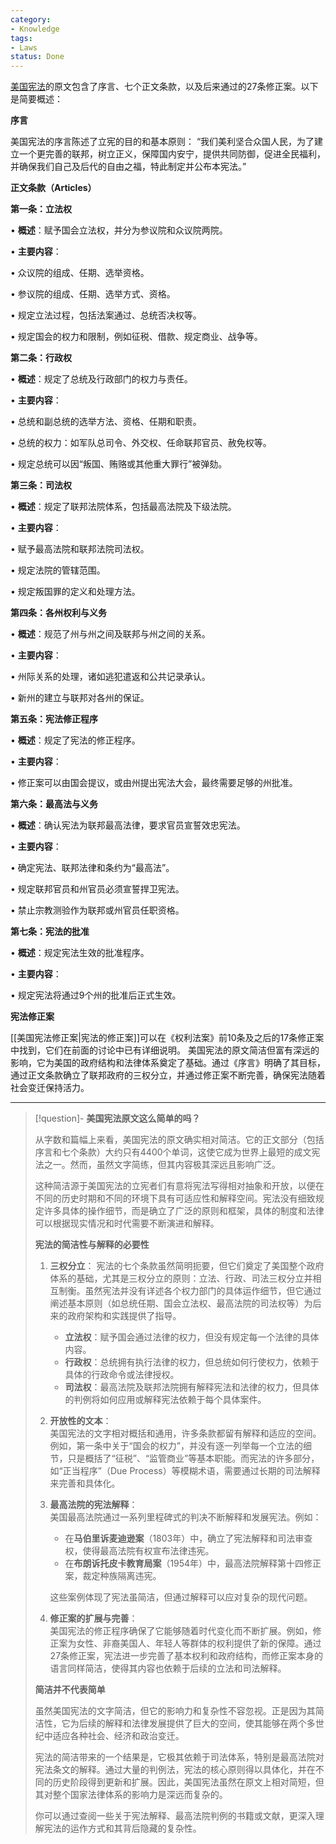 ```yaml
---
category:
- Knowledge
tags:
- Laws
status: Done
---
```




[美国宪法](https://www.state.gov/wp-content/uploads/2020/05/CHN-Constitution.pdf)的原文包含了序言、七个正文条款，以及后来通过的27条修正案。以下是简要概述：

**序言**

美国宪法的序言陈述了立宪的目的和基本原则：
“我们美利坚合众国人民，为了建立一个更完善的联邦，树立正义，保障国内安宁，提供共同防御，促进全民福利，并确保我们自己及后代的自由之福，特此制定并公布本宪法。”

**正文条款（Articles）**

**第一条：立法权**

• **概述**：赋予国会立法权，并分为参议院和众议院两院。

• **主要内容**：

• 众议院的组成、任期、选举资格。

• 参议院的组成、任期、选举方式、资格。

• 规定立法过程，包括法案通过、总统否决权等。

• 规定国会的权力和限制，例如征税、借款、规定商业、战争等。

**第二条：行政权**

• **概述**：规定了总统及行政部门的权力与责任。

• **主要内容**：

• 总统和副总统的选举方法、资格、任期和职责。

• 总统的权力：如军队总司令、外交权、任命联邦官员、赦免权等。

• 规定总统可以因“叛国、贿赂或其他重大罪行”被弹劾。

**第三条：司法权**

• **概述**：规定了联邦法院体系，包括最高法院及下级法院。

• **主要内容**：

• 赋予最高法院和联邦法院司法权。

• 规定法院的管辖范围。

• 规定叛国罪的定义和处理方法。

**第四条：各州权利与义务**

• **概述**：规范了州与州之间及联邦与州之间的关系。

• **主要内容**：

• 州际关系的处理，诸如逃犯遣返和公共记录承认。

• 新州的建立与联邦对各州的保证。

**第五条：宪法修正程序**

• **概述**：规定了宪法的修正程序。

• **主要内容**：

• 修正案可以由国会提议，或由州提出宪法大会，最终需要足够的州批准。

**第六条：最高法与义务**

• **概述**：确认宪法为联邦最高法律，要求官员宣誓效忠宪法。

• **主要内容**：

• 确定宪法、联邦法律和条约为“最高法”。

• 规定联邦官员和州官员必须宣誓捍卫宪法。

• 禁止宗教测验作为联邦或州官员任职资格。

**第七条：宪法的批准**

• **概述**：规定宪法生效的批准程序。

• **主要内容**：

• 规定宪法将通过9个州的批准后正式生效。

**宪法修正案**

[[美国宪法修正案|宪法的修正案]]可以在《权利法案》前10条及之后的17条修正案中找到，它们在前面的讨论中已有详细说明。
美国宪法的原文简洁但富有深远的影响，它为美国的政府结构和法律体系奠定了基础。通过《序言》明确了其目标，通过正文条款确立了联邦政府的三权分立，并通过修正案不断完善，确保宪法随着社会变迁保持活力。

--- 
>[!question]- **美国宪法原文这么简单的吗？**
>
>从字数和篇幅上来看，美国宪法的原文确实相对简洁。它的正文部分（包括序言和七个条款）大约只有4400个单词，这使它成为世界上最短的成文宪法之一。然而，虽然文字简练，但其内容极其深远且影响广泛。
>
>这种简洁源于美国宪法的立宪者们有意将宪法写得相对抽象和开放，以便在不同的历史时期和不同的环境下具有可适应性和解释空间。宪法没有细致规定许多具体的操作细节，而是确立了广泛的原则和框架，具体的制度和法律可以根据现实情况和时代需要不断演进和解释。
>
>**宪法的简洁性与解释的必要性**
>
>1. **三权分立**：
>      宪法的七个条款虽然简明扼要，但它们奠定了美国整个政府体系的基础，尤其是三权分立的原则：立法、行政、司法三权分立并相互制衡。虽然宪法并没有详述各个权力部门的具体运作细节，但它通过阐述基本原则（如总统任期、国会立法权、最高法院的司法权等）为后来的政府架构和实践提供了指导。
>
>      - **立法权**：赋予国会通过法律的权力，但没有规定每一个法律的具体内容。
>      - **行政权**：总统拥有执行法律的权力，但总统如何行使权力，依赖于具体的行政命令或法律授权。
>      - **司法权**：最高法院及联邦法院拥有解释宪法和法律的权力，但具体的判例将如何应用或解释宪法依赖于每个具体案件。
>   
>2. **开放性的文本**：   
>      美国宪法的文字相对概括和通用，许多条款都留有解释和适应的空间。例如，第一条中关于“国会的权力”，并没有逐一列举每一个立法的细节，只是概括了“征税”、“监管商业”等基本职能。而宪法的许多部分，如“正当程序”（Due Process）等模糊术语，需要通过长期的司法解释来完善和具体化。
>
>3. **最高法院的宪法解释**：  
>      美国最高法院通过一系列里程碑式的判决不断解释和发展宪法。例如：
>
>       - 在**马伯里诉麦迪逊案**（1803年）中，确立了宪法解释和司法审查权，使得最高法院有权宣布法律违宪。
>       - 在**布朗诉托皮卡教育局案**（1954年）中，最高法院解释第十四修正案，裁定种族隔离违宪。   
>      
>      这些案例体现了宪法虽简洁，但通过解释可以应对复杂的现代问题。
>
>4. **修正案的扩展与完善**：  
>      美国宪法的修正程序确保了它能够随着时代变化而不断扩展。例如，修正案为女性、非裔美国人、年轻人等群体的权利提供了新的保障。通过27条修正案，宪法进一步完善了基本权利和政府结构，而修正案本身的语言同样简洁，使得其内容也依赖于后续的立法和司法解释。
>   
>**简洁并不代表简单**
>
>虽然美国宪法的文字简洁，但它的影响力和复杂性不容忽视。正是因为其简洁性，它为后续的解释和法律发展提供了巨大的空间，使其能够在两个多世纪中适应各种社会、经济和政治变迁。
>
>宪法的简洁带来的一个结果是，它极其依赖于司法体系，特别是最高法院对宪法条文的解释。通过大量的判例法，宪法的核心原则得以具体化，并在不同的历史阶段得到更新和扩展。因此，美国宪法虽然在原文上相对简短，但其对整个国家法律体系的影响力是深远而复杂的。
>
>你可以通过查阅一些关于宪法解释、最高法院判例的书籍或文献，更深入理解宪法的运作方式和其背后隐藏的复杂性。